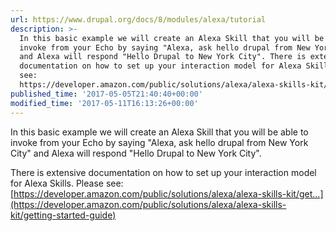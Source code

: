 ```yaml
---
url: https://www.drupal.org/docs/8/modules/alexa/tutorial
description: >-
  In this basic example we will create an Alexa Skill that you will be able to
  invoke from your Echo by saying "Alexa, ask hello drupal from New York City"
  and Alexa will respond "Hello Drupal to New York City". There is extensive
  documentation on how to set up your interaction model for Alexa Skills. Please
  see:
  https://developer.amazon.com/public/solutions/alexa/alexa-skills-kit/get...
published_time: '2017-05-05T21:40:40+00:00'
modified_time: '2017-05-11T16:13:26+00:00'
---
```

In this basic example we will create an Alexa Skill that you will be able to invoke from your Echo by saying "Alexa, ask hello drupal from New York City" and Alexa will respond "Hello Drupal to New York City".

There is extensive documentation on how to set up your interaction model for Alexa Skills. Please see: [https://developer.amazon.com/public/solutions/alexa/alexa-skills-kit/get...](https://developer.amazon.com/public/solutions/alexa/alexa-skills-kit/getting-started-guide)